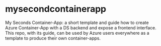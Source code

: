 # mysecondcontainerapp
My Seconds Container-App: a short template and guide how to create Azure Container-App with a DS backend and expose a frontend interface.<br>
This repo, with its guide, can be used by Azure users everywhere as a template to produce their own container-apps.
